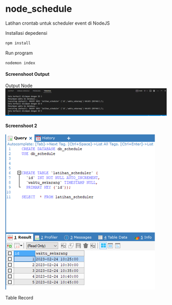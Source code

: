 # node_schedule
Latihan crontab untuk scheduler event di NodeJS

Installasi depedensi
```bash
npm install
```

Run program
```
nodemon index
```

#### Screenshoot Output
Output Node
![Output](images/Output.PNG)

#### Screenshoot 2

![TableRecord](images/TableRecord.PNG)

Table Record
